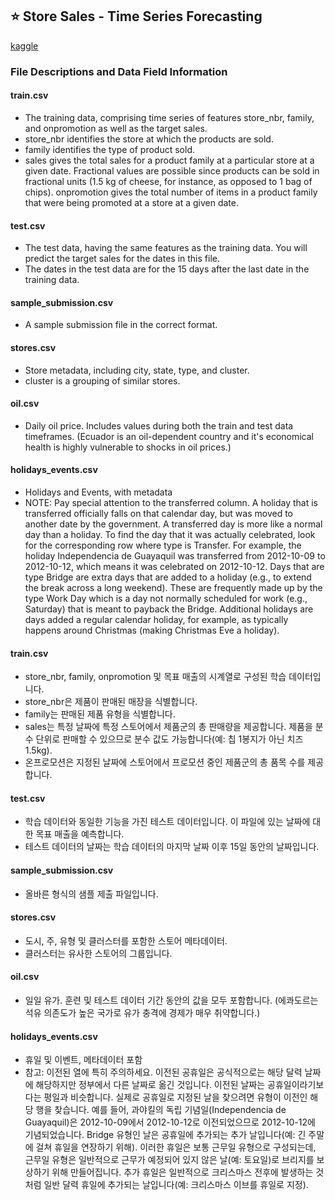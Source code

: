 ## ⭐ Store Sales - Time Series Forecasting

[kaggle](https://www.kaggle.com/competitions/store-sales-time-series-forecasting/data)

### File Descriptions and Data Field Information
#### train.csv
- The training data, comprising time series of features store_nbr, family, and onpromotion as well as the target sales.
- store_nbr identifies the store at which the products are sold.
- family identifies the type of product sold.
- sales gives the total sales for a product family at a particular store at a given date. Fractional values are possible since products can be sold in fractional units (1.5 kg of cheese, for instance, as opposed to 1 bag of chips).
onpromotion gives the total number of items in a product family that were being promoted at a store at a given date.
#### test.csv
- The test data, having the same features as the training data. You will predict the target sales for the dates in this file.
- The dates in the test data are for the 15 days after the last date in the training data.
#### sample_submission.csv
- A sample submission file in the correct format.
#### stores.csv
- Store metadata, including city, state, type, and cluster.
- cluster is a grouping of similar stores.
#### oil.csv
- Daily oil price. Includes values during both the train and test data timeframes. (Ecuador is an oil-dependent country and it's economical health is highly vulnerable to shocks in oil prices.)
#### holidays_events.csv
- Holidays and Events, with metadata
- NOTE: Pay special attention to the transferred column. A holiday that is transferred officially falls on that calendar day, but was moved to another date by the government. A transferred day is more like a normal day than a holiday. To find the day that it was actually celebrated, look for the corresponding row where type is Transfer. For example, the holiday Independencia de Guayaquil was transferred from 2012-10-09 to 2012-10-12, which means it was celebrated on 2012-10-12. Days that are type Bridge are extra days that are added to a holiday (e.g., to extend the break across a long weekend). These are frequently made up by the type Work Day which is a day not normally scheduled for work (e.g., Saturday) that is meant to payback the Bridge.
Additional holidays are days added a regular calendar holiday, for example, as typically happens around Christmas (making Christmas Eve a holiday).


#### train.csv
- store_nbr, family, onpromotion 및 목표 매출의 시계열로 구성된 학습 데이터입니다.
- store_nbr은 제품이 판매된 매장을 식별합니다.
- family는 판매된 제품 유형을 식별합니다.
- sales는 특정 날짜에 특정 스토어에서 제품군의 총 판매량을 제공합니다. 제품을 분수 단위로 판매할 수 있으므로 분수 값도 가능합니다(예: 칩 1봉지가 아닌 치즈 1.5kg).
- 온프로모션은 지정된 날짜에 스토어에서 프로모션 중인 제품군의 총 품목 수를 제공합니다.

#### test.csv
- 학습 데이터와 동일한 기능을 가진 테스트 데이터입니다. 이 파일에 있는 날짜에 대한 목표 매출을 예측합니다.
- 테스트 데이터의 날짜는 학습 데이터의 마지막 날짜 이후 15일 동안의 날짜입니다.

#### sample_submission.csv
- 올바른 형식의 샘플 제출 파일입니다.

#### stores.csv
- 도시, 주, 유형 및 클러스터를 포함한 스토어 메타데이터.
- 클러스터는 유사한 스토어의 그룹입니다.

#### oil.csv
- 일일 유가. 훈련 및 테스트 데이터 기간 동안의 값을 모두 포함합니다. (에콰도르는 석유 의존도가 높은 국가로 유가 충격에 경제가 매우 취약합니다.)

#### holidays_events.csv
- 휴일 및 이벤트, 메타데이터 포함
- 참고: 이전된 열에 특히 주의하세요. 이전된 공휴일은 공식적으로는 해당 달력 날짜에 해당하지만 정부에서 다른 날짜로 옮긴 것입니다. 이전된 날짜는 공휴일이라기보다는 평일과 비슷합니다. 실제로 공휴일로 지정된 날을 찾으려면 유형이 이전인 해당 행을 찾습니다. 예를 들어, 과야킬의 독립 기념일(Independencia de Guayaquil)은 2012-10-09에서 2012-10-12로 이전되었으므로 2012-10-12에 기념되었습니다. Bridge 유형인 날은 공휴일에 추가되는 추가 날입니다(예: 긴 주말에 걸쳐 휴일을 연장하기 위해). 이러한 휴일은 보통 근무일 유형으로 구성되는데, 근무일 유형은 일반적으로 근무가 예정되어 있지 않은 날(예: 토요일)로 브리지를 보상하기 위해 만들어집니다.
추가 휴일은 일반적으로 크리스마스 전후에 발생하는 것처럼 일반 달력 휴일에 추가되는 날입니다(예: 크리스마스 이브를 휴일로 지정).
